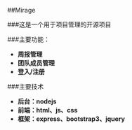 ##Mirage

###这是一个用于项目管理的开源项目
    
###主要功能：
+ __周报管理__
+ __团队成员管理__
+ __登入/注册__

###主要技术
+ __后台：nodejs__
+ __前端：html、js、css__
+ __框架：express、bootstrap3、jquery__



